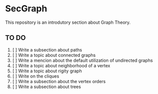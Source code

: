 # SecGraph
This repository is an introdutory section about Graph Theory.


## TO DO

1. [ ] Write a subsection about paths
2. [ ] Write a topic about connected graphs
3. [ ] Write a mencion about the default utilization of undirected graphs
4. [ ] Write a topic about neighborhood of a vertex
5. [ ] Write a topic about rigity graph
6. [ ] Write on the cliques
7. [ ] Write a subsection about the vertex orders
8. [ ] Write a subsection about trees


